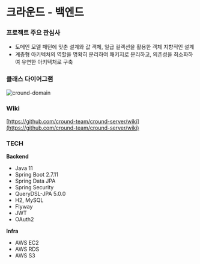 # 크라운드 - 백엔드

### 프로젝트 주요 관심사

- 도메인 모델 패턴에 맞춘 설계와 값 객체, 일급 컬렉션을 활용한 객체 지향적인 설계
- 계층형 아키텍처의 역할을 명확히 분리하여 패키지로 분리하고, 의존성을 최소화하여 유연한 아키텍처로 구축

### 클래스 다이어그램
![cround-domain](https://github.com/cround-team/cround-server/assets/64416833/2537668e-5281-438c-b1fe-e328bb666761)

### Wiki
[https://github.com/cround-team/cround-server/wiki](https://github.com/cround-team/cround-server/wiki)

### TECH

**Backend**

- Java 11
- Spring Boot 2.7.11
- Spring Data JPA
- Spring Security
- QueryDSL-JPA 5.0.0
- H2, MySQL
- Flyway
- JWT
- OAuth2

**Infra**

- AWS EC2
- AWS RDS
- AWS S3

